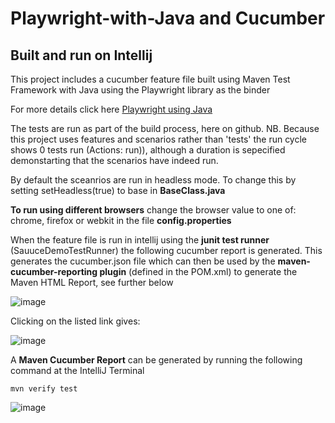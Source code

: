 # Playwright-with-Java and Cucumber 
## Built and run on Intellij

This project includes a cucumber feature file built using Maven Test Framework with Java using the Playwright library as the binder

For more details click here [Playwright using Java](https://playwright.dev/java/)

The tests are run as part of the build process, here on github. NB. Because this project uses features and scenarios rather than 'tests' the run cycle shows 0 tests run (Actions: run)), although a duration is sepecified demonstarting that the scenarios have indeed run.

By default the sceanrios are run in headless mode. To change this by setting setHeadless(true) to base in **BaseClass.java**

**To run using different browsers** change the browser value to one of: chrome, firefox or webkit in the file **config.properties**

When the feature file is run in intellij using the **junit test runner** (SauuceDemoTestRunner) the following cucumber report is generated. This generates the cucumber.json file which can then be used by the **maven-cucumber-reporting plugin** (defined in the POM.xml) to generate the Maven HTML Report, see further below

![image](https://user-images.githubusercontent.com/4279571/208960481-ce37603d-96c8-4808-a894-a43ce5161db6.png)

Clicking on the listed link gives:

![image](https://user-images.githubusercontent.com/4279571/208960888-47d013ce-db5e-483c-9457-694db917a5bb.png)

A **Maven Cucumber Report** can be generated by running the following command at the IntelliJ Terminal

`mvn verify test`

![image](https://user-images.githubusercontent.com/4279571/208961367-77cb84a4-6de1-4c4a-8b64-e5eedf2ff534.png)
